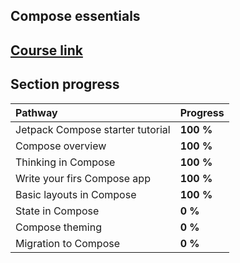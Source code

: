 ## Compose essentials

## [Course link](https://developer.android.com/courses/pathways/jetpack-compose-for-android-developers-1)

## Section progress

| Pathway                          | Progress  |
|:---------------------------------|:----------|
| Jetpack Compose starter tutorial | **100 %** |
| Compose overview                 | **100 %** |
| Thinking in Compose              | **100 %** |
| Write your firs Compose app      | **100 %** |
| Basic layouts in Compose         | **100 %** |
| State in Compose                 | **0 %**   |
| Compose theming                  | **0 %**   |
| Migration to Compose             | **0 %**   |

